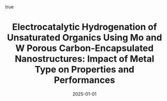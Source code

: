 ---
id: potaElectrocatalyticHydrogenationUnsaturated2025
title: 'Electrocatalytic Hydrogenation of Unsaturated Organics Using Mo and W Porous
  Carbon-Encapsulated Nanostructures: Impact of Metal Type on Properties and Performances'
date: '2025-01-01'
authors:
- Pota, Filippo and de Oliveira, Maida Aysla Costa and Schröder, Christian and Rafferty,
  Aran and Castro, Clara De and Rault, Ludivine and Behan, James A. and Barrière,
  Frédéric and Colavita, Paula E.
doi: 10.1039/D4TA08953G
publication: 'In: *Journal of Materials Chemistry A*'
publication_types:
- '1'
selected: false
tags: []
projects: []
math: true

---